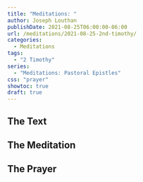 ```yaml
---
title: "Meditations: "
author: Joseph Louthan
publishDate: 2021-08-25T06:00:00-06:00
url: /meditations/2021-08-25-2nd-timothy/
categories:
  - Meditations
tags:
  - "2 Timothy"
series:
  - "Meditations: Pastoral Epistles"
css: "prayer"
showtoc: true
draft: true
---
```


## The Text


## The Meditation


## The Prayer

<div style="font-variant: small-caps;">

</div>

```text

```
